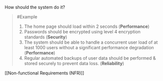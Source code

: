 How should the system do it?
>	#Example 
>	1. The home page should load within 2 seconds (**Performance**)
>	2. Passwords should be encrypted using level 4 encryption standards (**Security**)
>	3. The system should be able to handle a concurrent user load of at least 1000 users without a significant performance degradation (**Performance**)
>	4. Regular automated backups of user data should be performed & stored securely to prevent data loss. (**Reliability**)

[[Non-functional Requirements (NFR)]]